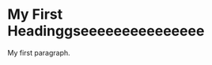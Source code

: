 <!DOCTYPE html>
<html>
<body>

<h1>My First Headinggseeeeeeeeeeeeeee</h1>
<p>My first paragraph.</p>

</body>
</html>
